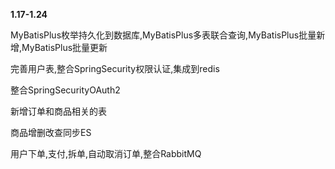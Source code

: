 **1.17-1.24** <br />

MyBatisPlus枚举持久化到数据库,MyBatisPlus多表联合查询,MyBatisPlus批量新增,MyBatisPlus批量更新

完善用户表,整合SpringSecurity权限认证,集成到redis

整合SpringSecurityOAuth2

新增订单和商品相关的表

商品增删改查同步ES

用户下单,支付,拆单,自动取消订单,整合RabbitMQ







